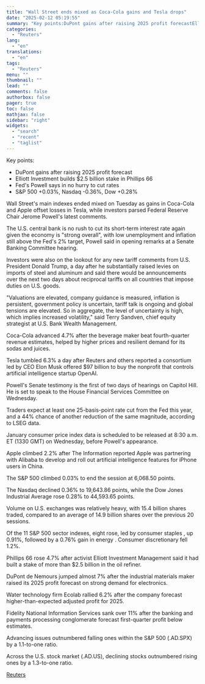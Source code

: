 ```yaml
---
title: "Wall Street ends mixed as Coca-Cola gains and Tesla drops"
date: "2025-02-12 05:19:55"
summary: "Key points:DuPont gains after raising 2025 profit forecastElliott Investment builds $2.5 billion stake in Phillips 66Fed's Powell says in no hurry to cut ratesS&amp;P 500 +0.03%, Nasdaq -0.36%, Dow +0.28% Wall Street's main indexes ended mixed on Tuesday as gains in Coca-Cola and Apple offset losses in Tesla, while investors..."
categories:
  - "Reuters"
lang:
  - "en"
translations:
  - "en"
tags:
  - "Reuters"
menu: ""
thumbnail: ""
lead: ""
comments: false
authorbox: false
pager: true
toc: false
mathjax: false
sidebar: "right"
widgets:
  - "search"
  - "recent"
  - "taglist"
---
```


Key points:

* DuPont gains after raising 2025 profit forecast
* Elliott Investment builds $2.5 billion stake in Phillips 66
* Fed's Powell says in no hurry to cut rates
* S&P 500 +0.03%, Nasdaq -0.36%, Dow +0.28%

Wall Street's main indexes ended mixed on Tuesday as gains in Coca-Cola and Apple offset losses in Tesla, while investors parsed Federal Reserve Chair Jerome Powell's latest comments.

The U.S. central bank is no rush to cut its short-term interest rate again given the economy is "strong overall", with low unemployment and inflation still above the Fed's 2% target, Powell said in opening remarks at a Senate Banking Committee hearing.

Investors were also on the lookout for any new tariff comments from U.S. President Donald Trump, a day after he substantially raised levies on imports of steel and aluminum and said there would be announcements over the next two days about reciprocal tariffs on all countries that impose duties on U.S. goods.

"Valuations are elevated, company guidance is measured, inflation is persistent, government policy is uncertain, tariff talk is ongoing and global tensions are elevated. So in aggregate, the level of uncertainty is high, which implies increased volatility," said Terry Sandven, chief equity strategist at U.S. Bank Wealth Management.

Coca-Cola advanced 4.7% after the beverage maker beat fourth-quarter revenue estimates, helped by higher prices and resilient demand for its sodas and juices.

Tesla tumbled 6.3% a day after Reuters and others reported a consortium led by CEO Elon Musk offered $97 billion to buy the nonprofit that controls artificial intelligence startup OpenAI.

Powell's Senate testimony is the first of two days of hearings on Capitol Hill. He is set to speak to the House Financial Services Committee on Wednesday.

Traders expect at least one 25-basis-point rate cut from the Fed this year, and a 44% chance of another reduction of the same magnitude, according to LSEG data.

January consumer price index data is scheduled to be released at 8:30 a.m. ET (1330 GMT) on Wednesday, before Powell's appearance.

Apple climbed 2.2% after The Information reported Apple was partnering with Alibaba to develop and roll out artificial intelligence features for iPhone users in China.

The S&P 500 climbed 0.03% to end the session at 6,068.50 points.

The Nasdaq declined 0.36% to 19,643.86 points, while the Dow Jones Industrial Average rose 0.28% to 44,593.65 points.

Volume on U.S. exchanges was relatively heavy, with 15.4 billion shares traded, compared to an average of 14.9 billion shares over the previous 20 sessions.

Of the 11 S&P 500 sector indexes, eight rose, led by consumer staples , up 0.91%, followed by a 0.76% gain in energy . Consumer discretionary fell 1.2%.

Phillips 66 rose 4.7% after activist Elliott Investment Management said it had built a stake of more than $2.5 billion in the oil refiner.

DuPont de Nemours jumped almost 7% after the industrial materials maker raised its 2025 profit forecast on strong demand for electronics.

Water technology firm Ecolab rallied 6.2% after the company forecast higher-than-expected adjusted profit for 2025.

Fidelity National Information Services sank over 11% after the banking and payments processing conglomerate forecast first-quarter profit below estimates.

Advancing issues outnumbered falling ones within the S&P 500 (.AD.SPX) by a 1.1-to-one ratio.

Across the U.S. stock market (.AD.US), declining stocks outnumbered rising ones by a 1.3-to-one ratio.

[Reuters](https://www.tradingview.com/news/reuters.com,2025:newsml_L1N3P218U:0-wall-street-ends-mixed-as-coca-cola-gains-and-tesla-drops/)
